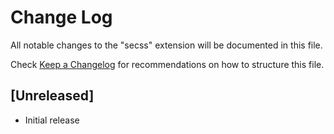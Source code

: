 # Change Log

All notable changes to the "secss" extension will be documented in this file.

Check [Keep a Changelog](http://keepachangelog.com/) for recommendations on how to structure this file.

## [Unreleased]

- Initial release